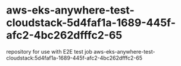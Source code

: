 # aws-eks-anywhere-test-cloudstack-5d4faf1a-1689-445f-afc2-4bc262dfffc2-65
repository for use with E2E test job aws-eks-anywhere-test-cloudstack:5d4faf1a-1689-445f-afc2-4bc262dfffc2-65
